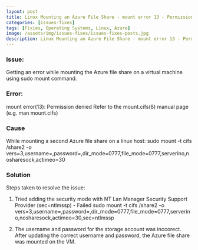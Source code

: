 ```yaml
---
layout: post
title: Linux Mounting an Azure File Share - mount error 13 - Permission denied
categories: [issues-fixes]
tags: [Fixies, Operating Systems, Linux, Azure]
image: /assets/img/issues-fixes/issues-fixes-posts.jpg
description: Linux Mounting an Azure File Share - mount error 13 - Permission denied
---
```


### Issue:
Getting an error while mounting the Azure file share on a virtual machine using sudo mount command.

### Error:
mount error(13): Permission denied Refer to the mount.cifs(8) manual page (e.g. man mount.cifs)

### Cause
While mounting a second Azure file share on a linux host:
sudo mount -t cifs <azure-file-share-location> /share2 -o vers=3,username=<username>,password=<password>,dir_mode=0777,file_mode=0777,serverino,nosharesock,actimeo=30

### Solution
Steps taken to resolve the issue:
1. Tried adding the security mode with NT Lan Manager Security Support Provider (sec=ntlmssp) - Failed
sudo mount -t cifs <azure-file-share-location> /share2 -o vers=3,username=<username>,password=<password>,dir_mode=0777,file_mode=0777,serverino,nosharesock,actimeo=30,sec=ntlmssp 

2. The username and password for the storage account was inccorect. After updating the correct username and password, the Azure file share was mounted on the VM.